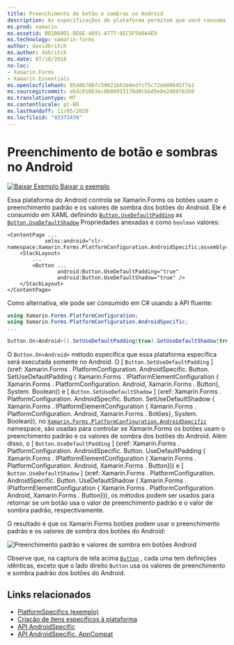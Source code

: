 ```yaml
---
title: Preenchimento de botão e sombras no Android
description: As especificações de plataforma permitem que você consuma a funcionalidade que só está disponível em uma plataforma específica, sem implementar renderizadores ou efeitos personalizados. Este artigo explica como consumir a plataforma Android específica que usa o preenchimento padrão e os valores de sombra dos botões do Android.
ms.prod: xamarin
ms.assetid: BD2B60D1-DE6E-4691-A777-8EC5F560A4E9
ms.technology: xamarin-forms
author: davidbritch
ms.author: dabritch
ms.date: 07/10/2018
no-loc:
- Xamarin.Forms
- Xamarin.Essentials
ms.openlocfilehash: 0548b706fc59021b63e0edfcf5c72eb00645f7a1
ms.sourcegitcommit: ebdc016b3ec0b06915170d0cbbd9e0e2469763b9
ms.translationtype: MT
ms.contentlocale: pt-BR
ms.lasthandoff: 11/05/2020
ms.locfileid: "93373439"
---
```

# <a name="button-padding-and-shadows-on-android"></a>Preenchimento de botão e sombras no Android

[![Baixar Exemplo](~/media/shared/download.png) Baixar o exemplo](/samples/xamarin/xamarin-forms-samples/userinterface-platformspecifics)

Essa plataforma do Android controla se Xamarin.Forms os botões usam o preenchimento padrão e os valores de sombra dos botões do Android. Ele é consumido em XAML definindo [`Button.UseDefaultPadding`](xref:Xamarin.Forms.PlatformConfiguration.AndroidSpecific.Button.UseDefaultPaddingProperty) as [`Button.UseDefaultShadow`](xref:Xamarin.Forms.PlatformConfiguration.AndroidSpecific.Button.UseDefaultShadowProperty) Propriedades anexadas e como `boolean` valores:

```xaml
<ContentPage ...
            xmlns:android="clr-namespace:Xamarin.Forms.PlatformConfiguration.AndroidSpecific;assembly=Xamarin.Forms.Core">
    <StackLayout>
        ...
        <Button ...
                android:Button.UseDefaultPadding="true"
                android:Button.UseDefaultShadow="true" />         
    </StackLayout>
</ContentPage>
```

Como alternativa, ele pode ser consumido em C# usando a API fluente:

```csharp
using Xamarin.Forms.PlatformConfiguration;
using Xamarin.Forms.PlatformConfiguration.AndroidSpecific;
...

button.On<Android>().SetUseDefaultPadding(true).SetUseDefaultShadow(true);
```

O `Button.On<Android>` método especifica que essa plataforma específica será executada somente no Android. O [ `Button.SetUseDefaultPadding` ] (xref: Xamarin.Forms . PlatformConfiguration. AndroidSpecific. Button. SetUseDefaultPadding ( Xamarin.Forms . IPlatformElementConfiguration { Xamarin.Forms . PlatformConfiguration. Android, Xamarin.Forms . Button}, System. Boolean)) e [ `Button.SetUseDefaultShadow` ] (xref: Xamarin.Forms . PlatformConfiguration. AndroidSpecific. Button. SetUseDefaultShadow ( Xamarin.Forms . IPlatformElementConfiguration { Xamarin.Forms . PlatformConfiguration. Android, Xamarin.Forms . Botões}, System. Boolean)), no [`Xamarin.Forms.PlatformConfiguration.AndroidSpecific`](xref:Xamarin.Forms.PlatformConfiguration.AndroidSpecific) namespace, são usadas para controlar se Xamarin.Forms os botões usam o preenchimento padrão e os valores de sombra dos botões do Android. Além disso, o [ `Button.UseDefaultPadding` ] (xref: Xamarin.Forms . PlatformConfiguration. AndroidSpecific. Button. UseDefaultPadding ( Xamarin.Forms . IPlatformElementConfiguration { Xamarin.Forms . PlatformConfiguration. Android, Xamarin.Forms . Button})) e [ `Button.UseDefaultShadow` ] (xref: Xamarin.Forms . PlatformConfiguration. AndroidSpecific. Button. UseDefaultShadow ( Xamarin.Forms . IPlatformElementConfiguration { Xamarin.Forms . PlatformConfiguration. Android, Xamarin.Forms . Button})), os métodos podem ser usados para retornar se um botão usa o valor de preenchimento padrão e o valor de sombra padrão, respectivamente.

O resultado é que os Xamarin.Forms botões podem usar o preenchimento padrão e os valores de sombra dos botões do Android:

![Preenchimento padrão e valores de sombra em botões Android](button-padding-shadow-images/button-padding-and-shadow.png)

Observe que, na captura de tela acima [`Button`](xref:Xamarin.Forms.Button) , cada uma tem definições idênticas, exceto que o lado direito `Button` usa os valores de preenchimento e sombra padrão dos botões do Android.

## <a name="related-links"></a>Links relacionados

- [PlatformSpecifics (exemplo)](/samples/xamarin/xamarin-forms-samples/userinterface-platformspecifics)
- [Criação de itens específicos à plataforma](~/xamarin-forms/platform/platform-specifics/index.md#creating-platform-specifics)
- [API AndroidSpecific](xref:Xamarin.Forms.PlatformConfiguration.AndroidSpecific)
- [API AndroidSpecific. AppCompat](xref:Xamarin.Forms.PlatformConfiguration.AndroidSpecific.AppCompat)